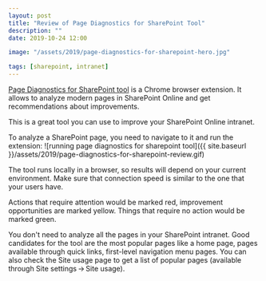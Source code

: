 ```yaml
---
layout: post
title: "Review of Page Diagnostics for SharePoint Tool"
description: ""
date: 2019-10-24 12:00

image: "/assets/2019/page-diagnostics-for-sharepoint-hero.jpg"

tags: [sharepoint, intranet]
---
```


[Page Diagnostics for SharePoint tool](https://docs.microsoft.com/en-us/office365/enterprise/page-diagnostics-for-spo) is a Chrome browser extension. It allows to analyze modern pages in SharePoint Online and get recommendations about improvements.

This is a great tool you can use to improve your SharePoint Online intranet.

To analyze a SharePoint page, you need to navigate to it and run the extension:
![running page diagnostics for sharepoint tool]({{ site.baseurl }}/assets/2019/page-diagnostics-for-sharepoint-review.gif)

The tool runs locally in a browser, so results will depend on your current environment. Make sure that connection speed is similar to the one that your users have.

Actions that require attention would be marked red, improvement opportunities are marked yellow. Things that require no action would be marked green.

You don't need to analyze all the pages in your SharePoint intranet. Good candidates for the tool are the most popular pages like a home page, pages available through quick links, first-level navigation menu pages. You can also check the Site usage page to get a list of popular pages (available through Site settings&thinsp;→&thinsp;Site usage).
